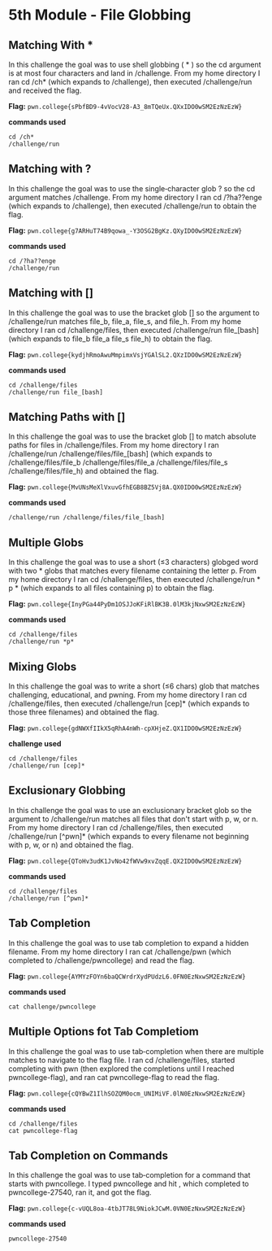 # 5th Module - File Globbing
## Matching With *
In this challenge the goal was to use shell globbing ( * ) so the cd argument is at most four characters and land in /challenge. From my home directory I ran cd /ch* (which expands to /challenge), then executed /challenge/run and received the flag.

**Flag:** `pwn.college{sPbfBD9-4vVocV28-A3_8mTQeUx.QXxIDO0wSM2EzNzEzW}`

**commands used**
```
cd /ch*
/challenge/run
```

## Matching with ?
In this challenge the goal was to use the single‑character glob ? so the cd argument matches /challenge. From my home directory I ran cd /?ha??enge (which expands to /challenge), then executed /challenge/run to obtain the flag.

**Flag:** `pwn.college{g7ARHuT74B9qowa_-Y3OSG2BgKz.QXyIDO0wSM2EzNzEzW}`

**commands used**
```
cd /?ha??enge
/challenge/run
```

## Matching with []
In this challenge the goal was to use the bracket glob [] so the argument to /challenge/run matches file_b, file_a, file_s, and file_h. From my home directory I ran cd /challenge/files, then executed /challenge/run file_[bash] (which expands to file_b file_a file_s file_h) to obtain the flag.

**Flag:** `pwn.college{kydjhRmoAwuMmpimxVsjYGAlSL2.QXzIDO0wSM2EzNzEzW}`

**commands used**
```
cd /challenge/files
/challenge/run file_[bash]
```

## Matching Paths with []
In this challenge the goal was to use the bracket glob [] to match absolute paths for files in /challenge/files. From my home directory I ran /challenge/run /challenge/files/file_[bash] (which expands to /challenge/files/file_b /challenge/files/file_a /challenge/files/file_s /challenge/files/file_h) and obtained the flag.

**Flag:** `pwn.college{MvUNsMeXlVxuvGfhEGB8BZ5Vj8A.QX0IDO0wSM2EzNzEzW}`

**commands used**
```
/challenge/run /challenge/files/file_[bash]
```

## Multiple Globs
In this challenge the goal was to use a short (≤3 characters) globged word with two * globs that matches every filename containing the letter p. From my home directory I ran cd /challenge/files, then executed /challenge/run * p * (which expands to all files containing p) to obtain the flag.

**Flag:** `pwn.college{InyPGa44PyDm1OSJJoKFiRlBK3B.0lM3kjNxwSM2EzNzEzW}`

**commands used**
```
cd /challenge/files
/challenge/run *p*
```

## Mixing Globs
In this challenge the goal was to write a short (≤6 chars) glob that matches challenging, educational, and pwning. From my home directory I ran cd /challenge/files, then executed /challenge/run [cep]* (which expands to those three filenames) and obtained the flag.

**Flag:** `pwn.college{gdNWXfIIkX5qRhA4nWh-cpXHjeZ.QX1IDO0wSM2EzNzEzW}`

**challenge used**
```
cd /challenge/files
/challenge/run [cep]*
```

## Exclusionary Globbing
In this challenge the goal was to use an exclusionary bracket glob so the argument to /challenge/run matches all files that don't start with p, w, or n. From my home directory I ran cd /challenge/files, then executed /challenge/run [^pwn]* (which expands to every filename not beginning with p, w, or n) and obtained the flag.

**Flag:** `pwn.college{QToHv3udK1JvNo42fWVw9xvZqqE.QX2IDO0wSM2EzNzEzW}`

**commands used**
```
cd /challenge/files
/challenge/run [^pwn]*
```

## Tab Completion
In this challenge the goal was to use tab completion to expand a hidden filename. From my home directory I ran cat /challenge/pwn<TAB> (which completed to /challenge/pwncollege) and read the flag.

**Flag:** `pwn.college{AYMYzFOYn6baQCWrdrXydPUdzL6.0FN0EzNxwSM2EzNzEzW}`

**commands used**
```
cat challenge/pwncollege
```

## Multiple Options fot Tab Completiom
In this challenge the goal was to use tab‑completion when there are multiple matches to navigate to the flag file. I ran cd /challenge/files, started completing with pwn<TAB> (then explored the completions until I reached pwncollege-flag), and ran cat pwncollege-flag to read the flag.

**Flag:** `pwn.college{cQYBwZ1IlhSOZQM0ocm_UNIMiVF.0lN0EzNxwSM2EzNzEzW}`

**commands used**
```
cd /challenge/files
cat pwncollege-flag
```

## Tab Completion on Commands
In this challenge the goal was to use tab‑completion for a command that starts with pwncollege. I typed pwncollege and hit <TAB>, which completed to pwncollege-27540, ran it, and got the flag.

**Flag:** `pwn.college{c-vUQL8oa-4tbJT78L9NiokJCwM.0VN0EzNxwSM2EzNzEzW}`

**commands used**
```
pwncollege-27540
``` 
